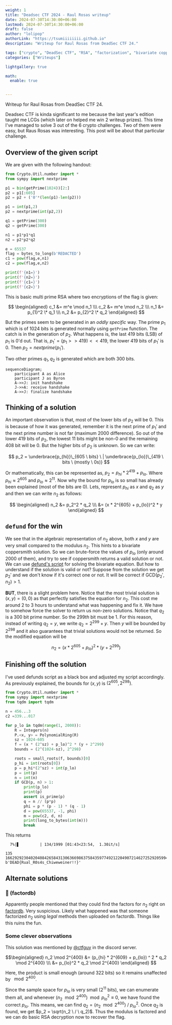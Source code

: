 ```yaml
---
weight: 1
title: "Deadsec CTF 2024 - Raul Rosas writeup"
date: 2024-07-30T14:30:00+06:00
lastmod: 2024-07-30T14:30:00+06:00
draft: false
author: "lolipop"
authorLink: "https://tsumiiiiiiii.github.io"
description: "Writeup for Raul Rosas from DeadSec CTF 24."

tags: ["crypto", "DeadSec CTF", "RSA", "factorization", "bivariate coppersmith", "english"]
categories: ["Writeups"]

lightgallery: true

math:
  enable: true


---
```


Writeup for Raul Rosas from DeadSec CTF 24.


<!--more-->

Deadsec CTF is kinda significant to me because the last year's edition taught me LCGs (which later on helped me win 2 writeup prizes). This time I've managed to solve 
3 out of the 6 crypto challenges. Two of them were easy, but Raus Rosas was interesting. This post will be about that particular challenge.

<h2>Overview of the given script</h2>

We are given with the following handout:

```python
from Crypto.Util.number import * 
from sympy import nextprime

p1 = bin(getPrime(1024))[2:]
p2 = p1[:605]
p2 = p2 + ('0'*(len(p1)-len(p2)))

p1 = int(p1,2)
p2 = nextprime(int(p2,2))

q1 = getPrime(300)
q2 = getPrime(300)

n1 = p1*p1*q1 
n2 = p2*p2*q2 

e = 65537 
flag = bytes_to_long(b'REDACTED')
c1 = pow(flag,e,n1)
c2 = pow(flag,e,n2)

print(f'{n1=}')
print(f'{n2=}')
print(f'{c1=}')
print(f'{c2=}')
```

This is basic multi prime RSA where two encryptions of the flag is given:

$$
\begin{aligned}
c_1 &= m^e \mod n_1 \\\
c_2 &= m^e \mod n_2 \\\
n_1 &= p_{1}^2 \* q_1 \\\
n_2 &= p_{2}^2 \* q_2
\end{aligned}
$$

But the primes seem to be generated in an *oddly specific* way.  The prime $p_1$ which is of $1024$ bits is generated normally using `getPrime` function. The catch is in the generation of $p_2$.  What happens is, the last $419$ bits (LSB) of $p_1$ is 0'd out. That is, $p_1' = (p_1 >> 419) << 419$, the lower $419$ bits of $p_1'$ is $0$. Then $p_2 = nextprime(p_1')$.  

Two other primes $q_1, q_2$ is generated which are both $300$ bits.

```mermaid
sequenceDiagram;
    participant A as Alice
    participant J as Byron
    A->>J: init handshake
    J->>A: receive handshake
    A->>J: finalize handshake
```

## Thinking of a solution

An important observation is that, most of the lower bits of $p_2$ will be $0$. This is because of how it was generated, remember it is the next prime of $p_1'$ and the next prime number is not far (maximum $2000$ difference). So out of the lower $419$ bits of $p_2$, the lowest $11$ bits might be non-$0$ and the remaining $408$ bit will be $0$. But the higher bits of $p_2$ is unknown. So we can write:

$$
p_2 = \underbrace{p_{hi}}\_{605 \ bits} \  | \underbrace{p_{lo}}\_{419 \ bits \ (mostly \ 0s)} 
$$

Or mathematically, this can be represented as, $p_2 = p_{hi} * 2^{419} + p_{lo}$. Where $p_{hi} \approx 2^{605}$ and $p_{lo} \approx 2^{11}$. Now why the bound for $p_{lo}$ is so small has already been explained (most of the bits are $0$). Lets, represent $p_{hi}$ as $x$ and $q_2$ as $y$ and then we can write $n_2$ as follows:

$$
\begin{aligned}
n_2 &= p_2^2 * q_2 \\\
    &= (x * 2^{605} + p_{lo})^2 * y 
\end{aligned}
$$

## `defund` for the win

We see that in the algebraic representation of $n_2$ above, both $x$ and $y$ are very small compared to the modulus $n_2$. This hints to a bivariate coppersmith solution. So we can brute-force the values of $p_{lo}$ (only around $2000$ of them), and try to see if coppersmith returns a valid solution or not.  We can use [defund's script](https://github.com/defund/coppersmith) for solving the bivariate equation. But how to understand if the solution is valid or not? Suppose from the solution we get $p_2'$ and we don't know if it's correct one or not.  It will be correct if $\text{GCD}(p_2', n_2) > 1$. 

**BUT**, there is a slight problem here. Notice that the most trivial solution is $(x, y) = (0, 0)$ as that perfectly satisfies the equation for $n_2$.  This cost me around 2 to 3 hours to understand what was happening and fix it. We have to somehow force the solver to return us non-zero solutions. Notice that $q_2$ is a $300$ bit prime number. So the $299th$ bit must be $1$. For this reason, instead of writing $q_2 = y$, we write $q_2 = 2^{299} + y$. Then $y$ will be bounded by $2^{298}$ and it also guarantees that trivial solutions would not be returned. So the modified equation will be

$$n_2 = (x * 2^{605} + p_{lo})^2 * (y + 2^{299}) $$

## Finishing off the solution

I've used defunds script as a black box and adjusted my script accordingly. As previously explained, the bounds for $(x, y)$ is $(2^{605}, 2^{298})$. 

```python
from Crypto.Util.number import *
from sympy import nextprime
from tqdm import tqdm

n = 456...3
c2 =339...017

for p_lo in tqdm(range(1, 2000)):
    R = Integers(n)
    P.<x, y> = PolynomialRing(R)
    sz = 1024-605
    f = (x * (2^sz) + p_lo)^2 * (y + 2^299)
    bounds = (2^(1024-sz), 2^298)

    roots = small_roots(f, bounds)[0]
    p_hi = int(roots[0])
    p = p_hi*(2^sz) + int(p_lo)
    p = int(p)
    n = int(n)
    if GCD(p, n) > 1:
        print(p_lo)
        print(p)
        assert is_prime(p)
        q = n // (p*p)
        phi = p * (p - 1) * (q - 1)
        d = pow(65537, -1, phi)
        m = pow(c2, d, n)
        print(long_to_bytes(int(m)))
        break
```

This returns

```shell
  7%|▋         | 134/1999 [01:43<23:54,  1.30it/s]

135
166292923040204084265843130636698637584359774921220490721462725292059948122441620862133604226598302739069191920030887836407496935178966085862511815981684351701520622219816752182249648058443547518074081342679902265863213271998193281562912084447381292514071508413273157158843445022146713567281397262106520191111
b'DEAD{Rual_R0s4s_Chiweweiner!!}'
```

## Alternate solutions

### 🧀 (factordb)

Apparently people mentioned that they could find the factors for $n_2$ right on [factordb](https://factordb.com). Very suspicious. Likely what happened was that someone factorized $n_2$ using *legal* methods then uploaded on factordb. Things like this ruins the fun.

### Some clever observations

This solution was mentioned by [@ctfguy](https://ctfguy.github.io) in the discord server. 

$$\begin{aligned}
n_2 \mod 2^{400} &= (p_{hi} * 2^{609} + p_{lo}) ^ 2 * q_2 \mod 2^{400} \\\
			   &= p_{lo}^2 * q_2 \mod 2^{400}
\end{aligned}
$$

Here, the product is  small enough (around $322$ bits) so it remains unaffected by $\mod 2^{400}$. 

Since the sample space for $p_{lo}$ is very small ($2^{11}$ bits), we can enumerate them all, and whenever $(n_2 \mod 2^{400}) \mod p_{lo}^2 \equiv 0$, we have found the correct $p_{lo}$. This means, we can find $q_2 = (n_2 \mod 2^{400}) \ / \ p_{lo}^2$.  Once $q_2$ is found, we get $p_2 = \sqrt(n_2 \ / \ q_2)$. Thus the modulus is factored and we can do basic RSA decryption now to recover the flag.

                                                                                          
